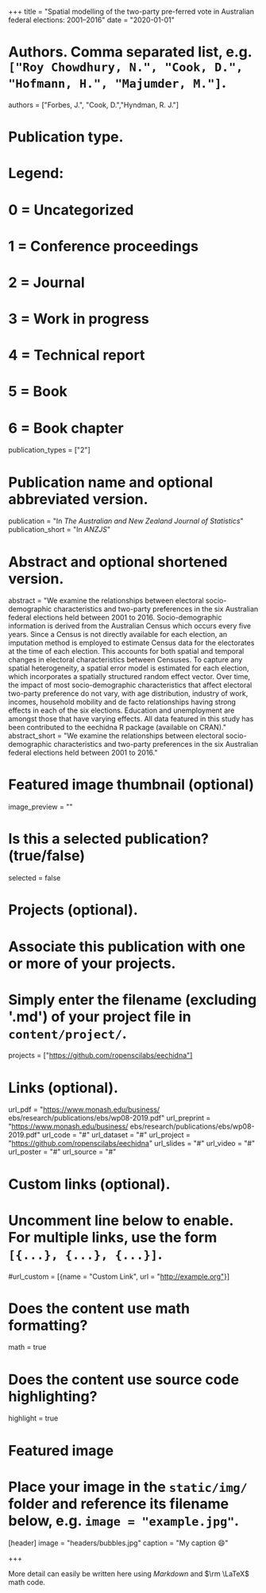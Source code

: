 +++
title = "Spatial modelling of the two-party pre-ferred vote in Australian federal elections: 2001–2016"
date = "2020-01-01"

# Authors. Comma separated list, e.g. `["Roy Chowdhury, N.", "Cook, D.", "Hofmann, H.", "Majumder, M."]`.
authors = ["Forbes, J.", "Cook, D.","Hyndman, R. J."]

# Publication type.
# Legend:
# 0 = Uncategorized
# 1 = Conference proceedings
# 2 = Journal
# 3 = Work in progress
# 4 = Technical report
# 5 = Book
# 6 = Book chapter
publication_types = ["2"]

# Publication name and optional abbreviated version.
publication = "In *The Australian and New Zealand Journal of Statistics*"
publication_short = "In *ANZJS*"

# Abstract and optional shortened version.
abstract = "We examine the relationships between electoral socio-demographic characteristics and two-party preferences in the six Australian federal elections held between 2001 to 2016. Socio-demographic information is derived from the Australian Census which occurs every five years. Since a Census is not directly available for each election, an imputation method is employed to estimate Census data for the electorates at the time of each election. This accounts for both spatial and temporal changes in electoral characteristics between Censuses. To capture any spatial heterogeneity, a spatial error model is estimated for each election, which incorporates a spatially structured random effect vector. Over time, the impact of most socio-demographic characteristics that affect electoral two-party preference do not vary, with age distribution, industry of work, incomes, household mobility and de facto relationships having strong effects in each of the six elections. Education and unemployment are amongst those that have varying effects. All data featured in this study has been contributed to the eechidna R package (available on CRAN)."
abstract_short = "We examine the relationships between electoral socio-demographic characteristics and two-party preferences in the six Australian federal elections held between 2001 to 2016."

# Featured image thumbnail (optional)
image_preview = ""

# Is this a selected publication? (true/false)
selected = false

# Projects (optional).
#   Associate this publication with one or more of your projects.
#   Simply enter the filename (excluding '.md') of your project file in `content/project/`.
projects = ["https://github.com/ropenscilabs/eechidna"]

# Links (optional).
url_pdf = "https://www.monash.edu/business/ ebs/research/publications/ebs/wp08-2019.pdf"
url_preprint = "https://www.monash.edu/business/ ebs/research/publications/ebs/wp08-2019.pdf"
url_code = "#"
url_dataset = "#"
url_project = "https://github.com/ropenscilabs/eechidna"
url_slides = "#"
url_video = "#"
url_poster = "#"
url_source = "#"

# Custom links (optional).
#   Uncomment line below to enable. For multiple links, use the form `[{...}, {...}, {...}]`.
#url_custom = [{name = "Custom Link", url = "http://example.org"}]

# Does the content use math formatting?
math = true

# Does the content use source code highlighting?
highlight = true

# Featured image
# Place your image in the `static/img/` folder and reference its filename below, e.g. `image = "example.jpg"`.
[header]
image = "headers/bubbles.jpg"
caption = "My caption :smile:"

+++

More detail can easily be written here using *Markdown* and $\rm \LaTeX$ math code.
